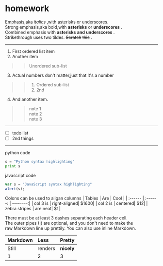 # homework
Emphasis,aka *italics* ,with asterisks or underscores.  
Strong emphasis,aka bold,with **asterisks** or **underscores** .  
Combined emphasis with **asterisks** **and** **underscores** .  
Strikethrough uses two tildes. ~~Scratch~~ ~~this~~ .  
***
1. First ordered list item
2. Another item
>> Unordered sub-list
3. Actual numbers don't matter,just that it's a number
>> 1. Ordered sub-list
>> 2. 2nd
4. And another item.
>> note 1  
>> note 2  
>> note 3  
***
- [ ] todo list
- [ ] 2nd things
***
python code
```python
s = "Python syntax highlighting"
print s
```

javascript code
 ```javascript
var s = "JavaScript syntax highlighting"
alert(s);
```
Colons can be used to aligan columns
| Tables    | Are      | Cool     |
| :------   | :------: | --------:|
| col 3  is | right-aligned| $1600|
| col 2  is | centered| $12|
| zebra stripes | are neat| $1|

There must be at least 3 dashes separating each header cell.  
The outer pipes (|) are optional, and you don't need to make the  
raw Markdown line up prettily. You can also use inline Markdown.

| Markdown | Less | Pretty |
| :------ | :------ | :-------- |
| Still | renders | **nicely** |
| 1 | 2 | 3 |
